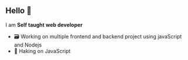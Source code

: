 ## Hello 👋
I am **Self taught web developer**

- 🗃️ Working on multiple frontend and backend project using javaScript and Nodejs
- 🎯 Haking on JavaScript
